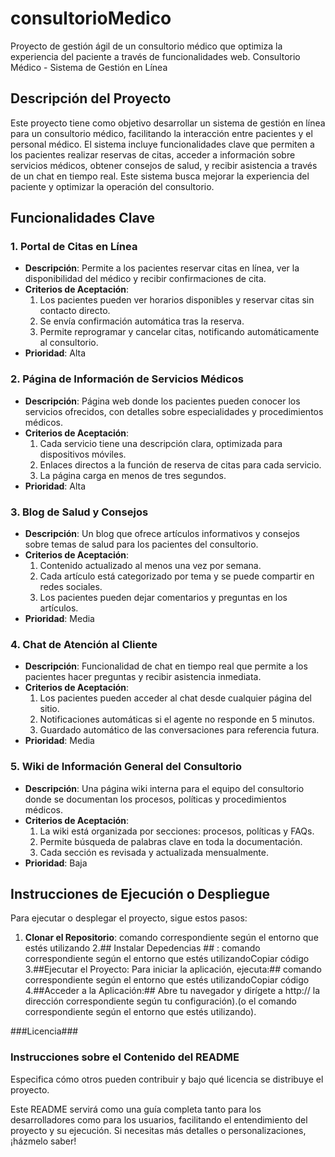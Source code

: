 # consultorioMedico
Proyecto de gestión ágil de un consultorio médico que optimiza la experiencia del paciente a través de funcionalidades web.
Consultorio Médico - Sistema de Gestión en Línea

## Descripción del Proyecto
Este proyecto tiene como objetivo desarrollar un sistema de gestión en línea para un consultorio médico, facilitando la interacción entre pacientes y el personal médico. El sistema incluye funcionalidades clave que permiten a los pacientes realizar reservas de citas, acceder a información sobre servicios médicos, obtener consejos de salud, y recibir asistencia a través de un chat en tiempo real. Este sistema busca mejorar la experiencia del paciente y optimizar la operación del consultorio.

## Funcionalidades Clave

### 1. Portal de Citas en Línea
- **Descripción**: Permite a los pacientes reservar citas en línea, ver la disponibilidad del médico y recibir confirmaciones de cita.
- **Criterios de Aceptación**:
  1. Los pacientes pueden ver horarios disponibles y reservar citas sin contacto directo.
  2. Se envía confirmación automática tras la reserva.
  3. Permite reprogramar y cancelar citas, notificando automáticamente al consultorio.
- **Prioridad**: Alta

### 2. Página de Información de Servicios Médicos
- **Descripción**: Página web donde los pacientes pueden conocer los servicios ofrecidos, con detalles sobre especialidades y procedimientos médicos.
- **Criterios de Aceptación**:
  1. Cada servicio tiene una descripción clara, optimizada para dispositivos móviles.
  2. Enlaces directos a la función de reserva de citas para cada servicio.
  3. La página carga en menos de tres segundos.
- **Prioridad**: Alta

### 3. Blog de Salud y Consejos
- **Descripción**: Un blog que ofrece artículos informativos y consejos sobre temas de salud para los pacientes del consultorio.
- **Criterios de Aceptación**:
  1. Contenido actualizado al menos una vez por semana.
  2. Cada artículo está categorizado por tema y se puede compartir en redes sociales.
  3. Los pacientes pueden dejar comentarios y preguntas en los artículos.
- **Prioridad**: Media

### 4. Chat de Atención al Cliente
- **Descripción**: Funcionalidad de chat en tiempo real que permite a los pacientes hacer preguntas y recibir asistencia inmediata.
- **Criterios de Aceptación**:
  1. Los pacientes pueden acceder al chat desde cualquier página del sitio.
  2. Notificaciones automáticas si el agente no responde en 5 minutos.
  3. Guardado automático de las conversaciones para referencia futura.
- **Prioridad**: Media

### 5. Wiki de Información General del Consultorio
- **Descripción**: Una página wiki interna para el equipo del consultorio donde se documentan los procesos, políticas y procedimientos médicos.
- **Criterios de Aceptación**:
  1. La wiki está organizada por secciones: procesos, políticas y FAQs.
  2. Permite búsqueda de palabras clave en toda la documentación.
  3. Cada sección es revisada y actualizada mensualmente.
- **Prioridad**: Baja

## Instrucciones de Ejecución o Despliegue
Para ejecutar o desplegar el proyecto, sigue estos pasos:

1. **Clonar el Repositorio**:
  comando correspondiente según el entorno que estés utilizando
2.## Instalar Depedencias ## :
  comando correspondiente según el entorno que estés utilizandoCopiar código
3.##Ejecutar el Proyecto: Para iniciar la aplicación, ejecuta:##
  comando correspondiente según el entorno que estés utilizandoCopiar código
4.##Acceder a la Aplicación:##
   Abre tu navegador y dirígete a http:// la dirección correspondiente según tu configuración).(o el comando correspondiente según el entorno que estés utilizando).
   
###Licencia###
### **Instrucciones sobre el Contenido del README**  
Especifica cómo otros pueden contribuir y bajo qué licencia se distribuye el proyecto.


Este README servirá como una guía completa tanto para los desarrolladores como para los usuarios, facilitando el entendimiento del proyecto y su ejecución. Si necesitas más detalles o personalizaciones, ¡házmelo saber!
